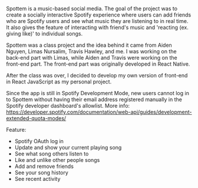 Spottem is a music-based social media. The goal of the project was to create a socially interactive Spotify experience where users can add friends who are Spotify users and see what music they are listening to in real time. It also gives the feature of interacting with friend's music and 'reacting (ex. giving like)' to individual songs.

Spottem was a class project and the idea behind it came from Aiden Nguyen, Limas Nursalim, Travis Hawley, and me. I was working on the back-end part with Limas, while Aiden and Travis were working on the front-end part. The front-end part was originally developed in React Native.

After the class was over, I decided to develop my own version of front-end in React JavaScript as my personal project.

Since the app is still in Spotify Development Mode, new users cannot log in to Spottem without having their email address registered manually in the Spotify developer dashboard's allowlist.
More info: https://developer.spotify.com/documentation/web-api/guides/development-extended-quota-modes/

Feature:

- Spotify OAuth log in
- Update and show your current playing song
- See what song others listen to
- Like and unlike other people songs
- Add and remove friends
- See your song history
- See recent activity
